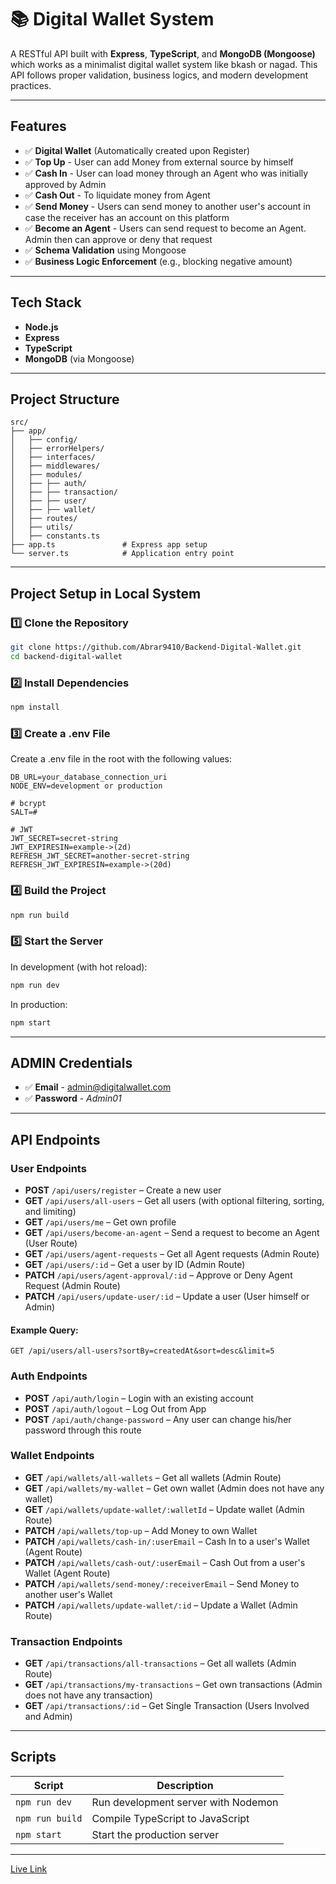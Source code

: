 # 📚 Digital Wallet System

A RESTful API built with **Express**, **TypeScript**, and **MongoDB (Mongoose)** which works as a minimalist digital wallet system like bkash or nagad. This API follows proper validation, business logics, and modern development practices.

---

## Features

- ✅ **Digital Wallet** (Automatically created upon Register)
- ✅ **Top Up** - User can add Money from external source by himself 
- ✅ **Cash In** - User can load money through an Agent who was initially approved by Admin
- ✅ **Cash Out** - To liquidate money from Agent
- ✅ **Send Money** - Users can send money to another user's account in case the receiver has an account on this platform
- ✅ **Become an Agent** - Users can send request to become an Agent. Admin then can approve or deny that request
- ✅ **Schema Validation** using Mongoose
- ✅ **Business Logic Enforcement** (e.g., blocking negative amount)

---

## Tech Stack

- **Node.js**
- **Express**
- **TypeScript**
- **MongoDB** (via Mongoose)

---

## Project Structure

```plaintext
src/
├── app/
│   ├── config/     
│   ├── errorHelpers/     
│   ├── interfaces/      
│   ├── middlewares/          
│   ├── modules/          
│   ├── ├── auth/          
│   ├── ├── transaction/         
│   ├── ├── user/          
│   ├── ├── wallet/          
│   ├── routes/          
│   ├── utils/          
│   ├── constants.ts          
├── app.ts               # Express app setup
└── server.ts            # Application entry point
```

---

## Project Setup in Local System

### 1️⃣ Clone the Repository

```bash
git clone https://github.com/Abrar9410/Backend-Digital-Wallet.git
cd backend-digital-wallet
```

### 2️⃣ Install Dependencies

```bash
npm install
```

### 3️⃣ Create a .env File
Create a .env file in the root with the following values:

```env
DB_URL=your_database_connection_uri
NODE_ENV=development or production

# bcrypt
SALT=#

# JWT
JWT_SECRET=secret-string
JWT_EXPIRESIN=example->(2d)
REFRESH_JWT_SECRET=another-secret-string
REFRESH_JWT_EXPIRESIN=example->(20d)
```

### 4️⃣ Build the Project

```bash
npm run build
```

### 5️⃣ Start the Server
In development (with hot reload):

```bash
npm run dev
```

In production:

```bash
npm start
```

--- 

## ADMIN Credentials

- ✅ **Email** - admin@digitalwallet.com
- ✅ **Password** - *Admin01*

--- 

## API Endpoints

### User Endpoints

- **POST** `/api/users/register` – Create a new user  
- **GET** `/api/users/all-users` – Get all users (with optional filtering, sorting, and limiting)  
- **GET** `/api/users/me` – Get own profile
- **GET** `/api/users/become-an-agent` – Send a request to become an Agent (User Route)
- **GET** `/api/users/agent-requests` – Get all Agent requests (Admin Route)
- **GET** `/api/users/:id` – Get a user by ID (Admin Route)
- **PATCH** `/api/users/agent-approval/:id` – Approve or Deny Agent Request (Admin Route)  
- **PATCH** `/api/users/update-user/:id` – Update a user (User himself or Admin)  

#### Example Query:

```http
GET /api/users/all-users?sortBy=createdAt&sort=desc&limit=5
```

### Auth Endpoints

- **POST** `/api/auth/login` – Login with an existing account  
- **POST** `/api/auth/logout` – Log Out from App  
- **POST** `/api/auth/change-password` – Any user can change his/her password through this route  


### Wallet Endpoints

- **GET** `/api/wallets/all-wallets` – Get all wallets (Admin Route)  
- **GET** `/api/wallets/my-wallet` – Get own wallet (Admin does not have any wallet)  
- **GET** `/api/wallets/update-wallet/:walletId` – Update wallet (Admin Route)
- **PATCH** `/api/wallets/top-up` – Add Money to own Wallet  
- **PATCH** `/api/wallets/cash-in/:userEmail` – Cash In to a user's Wallet (Agent Route)  
- **PATCH** `/api/wallets/cash-out/:userEmail` – Cash Out from a user's Wallet (Agent Route)
- **PATCH** `/api/wallets/send-money/:receiverEmail` – Send Money to another user's Wallet
- **PATCH** `/api/wallets/update-wallet/:id` – Update a Wallet (Admin Route)


### Transaction Endpoints

- **GET** `/api/transactions/all-transactions` – Get all wallets (Admin Route)  
- **GET** `/api/transactions/my-transactions` – Get own transactions (Admin does not have any transaction)  
- **GET** `/api/transactions/:id` – Get Single Transaction (Users Involved and Admin)


---

## Scripts

| Script         | Description                           |
|----------------|---------------------------------------|
| `npm run dev`  | Run development server with Nodemon   |
| `npm run build`| Compile TypeScript to JavaScript      |
| `npm start`    | Start the production server           |

---

[Live Link](https://backend-digital-wallet-henna.vercel.app/)
